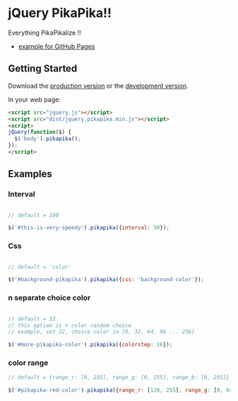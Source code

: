 # jQuery PikaPika!!

Everything PikaPikalize !!

- [example for GitHub Pages](http://esehara.github.io/jquery-pikapika/)

## Getting Started

Download the [production version][min] or the [development version][max].

[min]: https://raw.githubusercontent.com/esehara/jquery-pikapika/master/dist/jquery.pikapika.min.js
[max]: https://raw.githubusercontent.com/esehara/jquery-pikapika/master/dist/jquery.pikapika.js

In your web page:

```html
<script src="jquery.js"></script>
<script src="dist/jquery.pikapika.min.js"></script>
<script>
jQuery(function($) {
  $('body').pikapika();
});
</script>
```

## Examples

### Interval


```javascript

// default = 100

$('#this-is-very-speedy').pikapika({interval: 50});
```

### Css

```javascript

// default = 'color'

$('#background-pikapika').pikapika({css: 'background-color'});
```

### n separate choice color

```javascript

// default = 32
// this option is n color random choice
// example, set 32, choice color in [0, 32, 64, 96 ... 256]

$('#more-pikapika-color').pikapika({colorstep: 16});
```

### color range

```javascript
// default = {range_r: [0, 255], range_g: [0, 255], range_b: [0, 255]}

$('#pikapika-red-color').pikapika({range_r: [128, 255], range_g: [0, 64], range_b: [0, 64]}); 
```
